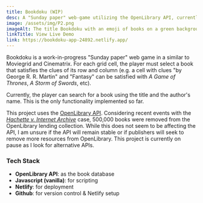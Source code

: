 ```yaml
---
title: Bookdoku (WIP)
desc: A "Sunday paper" web-game utilizing the OpenLibrary API, currently in development.
image: /assets/img/P2.png
imageAlt: The title Bookdoku with an emoji of books on a green background
linkTitle: View Live Demo
link: https://bookdoku-app-24892.netlify.app/
---
```


Bookdoku is a work-in-progress "Sunday paper" web game in a similar to Moviegrid and Cinematrix. For each grid cell, the player must select a book that satisfies the clues of its row and column (e.g. a cell with clues "by George R. R. Martin" and "Fantasy" can be satisfied with _A Game of Thrones_, _A Storm of Swords_, etc).

Currently, the player can search for a book using the title and the author's name. This is the only functionality implemented so far.

This project uses the [OpenLibrary API](https://openlibrary.org/developers/api). Considering recent events with the [_Hachette v. Internet Archive_](https://en.wikipedia.org/wiki/Hachette_v._Internet_Archive) case, 500,000 books were removed from the OpenLibrary lending collection. While this does not seem to be affecting the API, I am unsure if the API will remain stable or if publishers will seek to remove more resources from OpenLibrary. This project is currently on pause as I look for alternative APIs.

### Tech Stack

- **OpenLibrary API**: as the book database
- **Javascript (vanilla)**: for scripting
- **Netlify**: for deployment
- **Github**: for version control & Netlify setup
